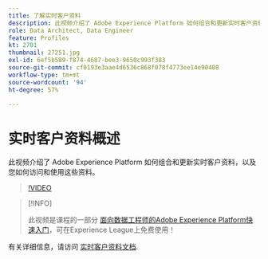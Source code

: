 ```yaml
---
title: 了解实时客户资料
description: 此视频介绍了 Adobe Experience Platform 如何组合和更新实时客户资料，以及您如何访问和使用这些资料。
role: Data Architect, Data Engineer
feature: Profiles
kt: 2701
thumbnail: 27251.jpg
exl-id: 6ef5b589-f874-4687-bee3-9650c993f383
source-git-commit: cf0193e3aae4d6536c868f078f4773ee14e90408
workflow-type: tm+mt
source-wordcount: '94'
ht-degree: 57%

---
```


# 实时客户资料概述

此视频介绍了 Adobe Experience Platform 如何组合和更新实时客户资料，以及您如何访问和使用这些资料。

>[!VIDEO](https://video.tv.adobe.com/v/27251?quality=12&learn=on)

>[!INFO]
>
> 此视频是课程的一部分 [面向数据工程师的Adobe Experience Platform快速入门](https://experienceleague.adobe.com/?recommended=ExperiencePlatform-D-1-2020.2)，可在Experience League上免费使用！

有关详细信息，请访问 [实时客户资料文档](https://experienceleague.adobe.com/docs/experience-platform/profile/home.html?lang=zh-Hans).
